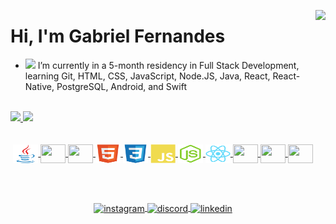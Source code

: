 <br><br>


<img align="right" height="400px" src="https://i.imgur.com/Umo0VRJ.png"/>

<h1>Hi, I'm Gabriel Fernandes</h1>

- <img src="https://emojipedia-us.s3.amazonaws.com/source/skype/289/man-technologist_1f468-200d-1f4bb.png" width="20px"> I’m currently in a 5-month residency in Full Stack Development, learning Git, HTML, CSS, JavaScript, Node.JS, Java, React, React-Native, PostgreSQL, Android, and Swift
<br><br>

<div>
  <a href="https://github.com/gaabezk">
  <img height="160px" src="https://github-readme-stats.vercel.app/api?username=gaabezk&show_icons=true&theme=midnight-purple&include_all_commits=true&count_private=true"/>
  <img height="135px" src="https://github-readme-stats.vercel.app/api/top-langs/?username=gaabezk&layout=compact&langs_count=7&theme=midnight-purple"/>
</div>
<br><br>
<div align="center">
  <img align="center" height="30" width="40" src="https://raw.githubusercontent.com/devicons/devicon/master/icons/java/java-original.svg">
  <img align="center" height="30" width="40" src="https://cdn.jsdelivr.net/gh/devicons/devicon/icons/photoshop/photoshop-line.svg">
  <img align="center" height="30" width="40" src="https://cdn.jsdelivr.net/gh/devicons/devicon/icons/git/git-original.svg">
  <img align="center" height="30" width="40" src="https://raw.githubusercontent.com/devicons/devicon/master/icons/html5/html5-original.svg">
  <img align="center" height="30" width="40" src="https://raw.githubusercontent.com/devicons/devicon/master/icons/css3/css3-original.svg">
  <img align="center" height="30" width="40" src="https://raw.githubusercontent.com/devicons/devicon/master/icons/javascript/javascript-plain.svg">
  <img align="center" height="30" width="40" src="https://raw.githubusercontent.com/devicons/devicon/master/icons/nodejs/nodejs-original.svg">
  <img align="center" height="30" width="40" src="https://raw.githubusercontent.com/devicons/devicon/master/icons/react/react-original.svg">
  <img align="center" height="30" width="40" src="https://cdn.jsdelivr.net/gh/devicons/devicon/icons/postgresql/postgresql-original-wordmark.svg">
  <img align="center" height="30" width="40" src="https://cdn.jsdelivr.net/gh/devicons/devicon/icons/android/android-original-wordmark.svg">
  <img align="center" height="30" width="40" src="https://cdn.jsdelivr.net/gh/devicons/devicon/icons/swift/swift-original.svg">
</div>
  

  
<br><br>

<p align="center">
 <a href="https://instagram.com/gabrielfern__" target="_blank">
 <img align="center" height="25" width="126" src="https://img.shields.io/badge/-gabrielfern__-05122A?style=flat&logo=instagram" alt="instagram"/>
</a>
<a href="https://discord.gg/neU4Jj9h2k" target="_blank">
  <img align="center" height="25" width="100" src="https://img.shields.io/badge/-discord-05122A?style=flat&logo=discord" alt="discord"/>
</a>
<a href="https://www.linkedin.com/in/gabezk/" target="_blank">
  <img align="center" height="25" width="100" src="https://img.shields.io/badge/-gabezk-05122A?style=flat&logo=linkedin" alt="linkedin"/>
</a>

